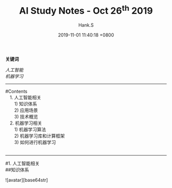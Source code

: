 ﻿---layout: posttitle:  "AI Study Notes - Oct 26<sup>th</sup> 2019"date:   2019-11-01 11:40:18 +0800categories: AItags: AI Machinelearning Pythonauthor: Hank.S---**关键词**  *人工智能*  *机器学习*   ---#Contents  &ensp;&ensp;1. 人工智能相关  &ensp;&ensp;&ensp;&ensp;1) 知识体系    &ensp;&ensp;&ensp;&ensp;2) 应用场景  &ensp;&ensp;&ensp;&ensp;3) 技术概览  &ensp;&ensp;2. 机器学习相关  &ensp;&ensp;&ensp;&ensp;1) 机器学习算法  &ensp;&ensp;&ensp;&ensp;2) 机器学习库和计算框架    &ensp;&ensp;&ensp;&ensp;3) 如何进行机器学习    &nbsp;---#1. 人工智能相关  ##知识体系  ![avatar][base64str]